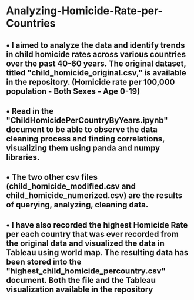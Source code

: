 # Analyzing-Homicide-Rate-per-Countries

## • I aimed to analyze the data and identify trends in child homicide rates across various countries over the past 40-60 years. The original dataset, titled "child_homicide_original.csv," is available in the repository. (Homicide rate per 100,000 population - Both Sexes - Age 0-19)

## • Read in the "ChildHomicidePerCountryByYears.ipynb" document to be able to observe the data cleaning process and finding correlations, visualizing them using panda and numpy libraries.

## • The two other csv files (child_homicide_modified.csv and child_homicide_numerized.csv) are the results of querying, analyzing, cleaning data.

## • I have also recorded the highest Homicide Rate per each country that was ever recorded from the original data and visualized the data in Tableau using world map. The resulting data has been stored into the "highest_child_homicide_percountry.csv" document. Both the file and the Tableau visualization available in the repository
